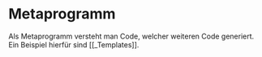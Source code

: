 # Metaprogramm

Als Metaprogramm versteht man Code, welcher weiteren Code generiert. Ein Beispiel hierfür sind [[_Templates]].